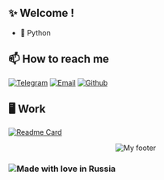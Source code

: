## ✨ Welcome !</h2>

- 🐍 Python 



## 📫 How to reach me

[![Telegram](https://img.shields.io/static/v1?style=for-the-badge&logo=telegram&message=telegram&label=&color=4165a3&labelColor=000000)](https://t.me/KhamzinAdel)
[![Email](https://img.shields.io/static/v1?style=for-the-badge&logo=gmail&message=Email&label=&color=e8203b&labelColor=000000)](mailto:khamzin.adel@mail.ru)
[![Github](https://img.shields.io/static/v1?style=for-the-badge&logo=github&message=GitHub&label=&color=8b32b8&labelColor=000000)](https://github.com/KhamzinAdel)

## 🖥 Work
[![Readme Card](https://github-readme-stats.vercel.app/api/pin/?username=KhamzinAdel&repo=store&bg_color=0d1116&title_color=ce09ec&text_color=a4aacb)](https://github.com/KhamzinAdel)





<div align="center">
<img src="https://github.com/KhamzinAdel/KhamzinAdel/blob/main/image/footer.gif" alt="My footer"/>
</div>


### ![Made with love in Russia](https://madewithlove.now.sh/ru?heart=true&colorA=%23000000&template=for-the-badge)

